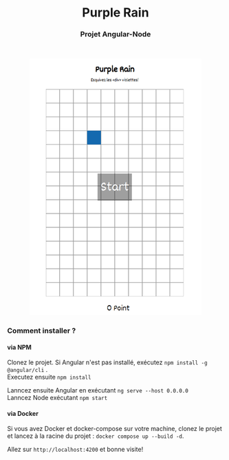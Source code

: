 <h1 align="center">Purple Rain</h1>
<h3 align="center">Projet Angular-Node</h3>
<br>
<p align="center">
    <img src="./frontend/src/assets/purple-rain.png" width="400">
</p>

### Comment installer ?
#### via NPM
Clonez le projet. Si Angular n'est pas installé, exécutez `npm install -g @angular/cli` .
<br>Executez ensuite `npm install`

Lanncez ensuite Angular en exécutant `ng serve --host 0.0.0.0`
<br>Lanncez Node exécutant `npm start`

#### via Docker

Si vous avez Docker et docker-compose sur votre machine, clonez le projet et lancez à la racine du projet : `docker compose up --build -d`.

Allez sur `http://localhost:4200` et bonne visite!